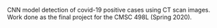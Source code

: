 CNN model detection of covid-19 positive cases using CT scan images. 
Work done as the final project for the CMSC 498L (Spring 2020).

